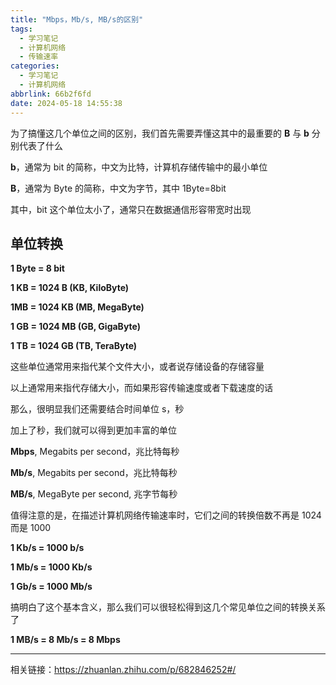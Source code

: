 ```yaml
---
title: "Mbps，Mb/s, MB/s的区别"
tags:
  - 学习笔记
  - 计算机网络
  - 传输速率
categories:
  - 学习笔记
  - 计算机网络
abbrlink: 66b2f6fd
date: 2024-05-18 14:55:38
---
```


为了搞懂这几个单位之间的区别，我们首先需要弄懂这其中的最重要的 **B** 与 **b** 分别代表了什么

**b**，通常为 bit 的简称，中文为比特，计算机存储传输中的最小单位

**B**，通常为 Byte 的简称，中文为字节，其中 1Byte=8bit

其中，bit 这个单位太小了，通常只在数据通信形容带宽时出现

## 单位转换

**1 Byte = 8 bit**

**1 KB = 1024 B (KB, KiloByte)**

**1MB = 1024 KB (MB, MegaByte)**

**1 GB = 1024 MB (GB, GigaByte)**

**1 TB = 1024 GB (TB, TeraByte)**

这些单位通常用来指代某个文件大小，或者说存储设备的存储容量

以上通常用来指代存储大小，而如果形容传输速度或者下载速度的话

那么，很明显我们还需要结合时间单位 s，秒

加上了秒，我们就可以得到更加丰富的单位

**Mbps**, Megabits per second，兆比特每秒

**Mb/s**, Megabits per second，兆比特每秒

**MB/s**, MegaByte per second, 兆字节每秒

值得注意的是，在描述计算机网络传输速率时，它们之间的转换倍数不再是 1024 而是 1000

**1 Kb/s = 1000 b/s**

**1 Mb/s = 1000 Kb/s**

**1 Gb/s = 1000 Mb/s**

搞明白了这个基本含义，那么我们可以很轻松得到这几个常见单位之间的转换关系了

**1 MB/s = 8 Mb/s = 8 Mbps**

---

相关链接：https://zhuanlan.zhihu.com/p/682846252#/
